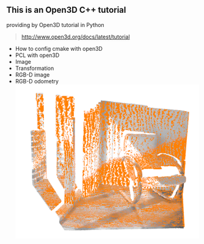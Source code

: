 ## This is an Open3D C++ tutorial
providing by Open3D tutorial in Python
> http://www.open3d.org/docs/latest/tutorial
+ How to config cmake with open3D
+ PCL with open3D
+ Image
+ Transformation
+ RGB-D image
+ RGB-D odometry
  ![Screenshot](./RGBD_odom.png)

